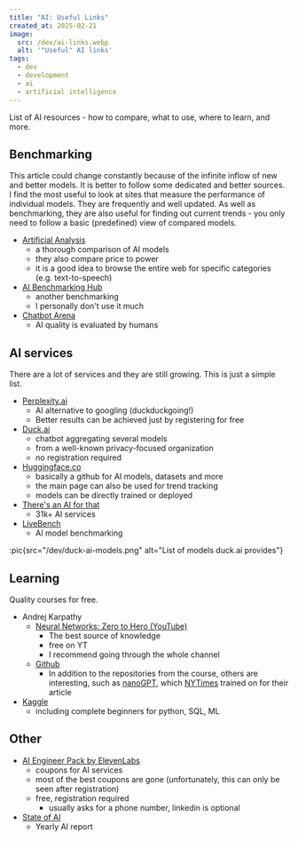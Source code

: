 ```yaml
---
title: "AI: Useful Links"
created_at: 2025-02-21
image:
  src: /dev/ai-links.webp
  alt: '"Useful" AI links'
tags:
  - dev
  - development
  - ai
  - artificial intelligence
---
```


List of AI resources - how to compare, what to use, where to learn, and more.

## Benchmarking

This article could change constantly because of the infinite inflow of new and better models. It is better to follow some dedicated and better sources. I find the most useful to look at sites that measure the performance of individual models. They are frequently and well updated. As well as benchmarking, they are also useful for finding out current trends - you only need to follow a basic (predefined) view of compared models.

- [Artificial Analysis](https://artificialanalysis.ai/)
  - a thorough comparison of AI models
  - they also compare price to power
  - it is a good idea to browse the entire web for specific categories (e.g. text-to-speech)
- [AI Benchmarking Hub](https://epoch.ai/data/ai-benchmarking-dashboard)
  - another benchmarking
  - I personally don't use it much
- [Chatbot Arena](https://lmarena.ai/)
  - AI quality is evaluated by humans

## AI services

There are a lot of services and they are still growing. This is just a simple list.

- [Perplexity.ai](https://www.perplexity.ai/)
  - AI alternative to googling (duckduckgoing!)
  - Better results can be achieved just by registering for free
- [Duck.ai](https://duck.ai/)
  - chatbot aggregating several models
  - from a well-known privacy-focused organization
  - no registration required
- [Huggingface.co](https://huggingface.co/models)
  - basically a github for AI models, datasets and more
  - the main page can also be used for trend tracking
  - models can be directly trained or deployed
- [There's an AI for that](https://theresanaiforthat.com/)
  - 31k+ AI services
- [LiveBench](https://livebench.ai)
  - AI model benchmarking

:pic{src="/dev/duck-ai-models.png" alt="List of models duck.ai provides"}

## Learning

Quality courses for free.

- Andrej Karpathy
  - [Neural Networks: Zero to Hero (YouTube)](https://youtube.com/playlist?list=PLAqhIrjkxbuWI23v9cThsA9GvCAUhRvKZ)
    - The best source of knowledge
    - free on YT
    - I recommend going through the whole channel
  - [Github](https://github.com/karpathy)
    - In addition to the repositories from the course, others are interesting, such as [nanoGPT](https://github.com/karpathy/nanoGPT), which [NYTimes](https://www.nytimes.com/interactive/2023/04/26/upshot/gpt-from-scratch.html) trained on for their article
- [Kaggle](https://www.kaggle.com/learn)
  - including complete beginners for python, SQL, ML

## Other

- [AI Engineer Pack by ElevenLabs](https://www.aiengineerpack.com/)
  - coupons for AI services
  - most of the best coupons are gone (unfortunately, this can only be seen after registration)
  - free, registration required
    - usually asks for a phone number, linkedin is optional
- [State of AI](https://www.stateof.ai/)
  - Yearly AI report
